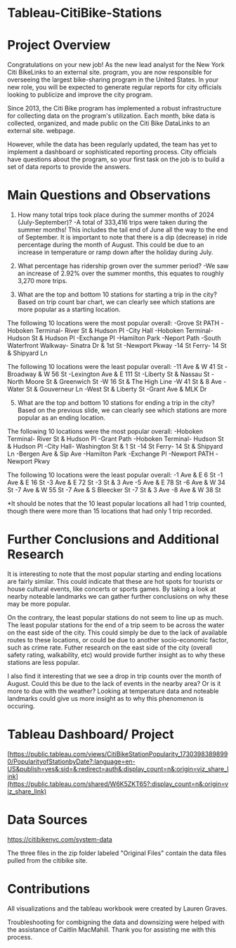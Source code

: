 # Tableau-CitiBike-Stations

# Project Overview
Congratulations on your new job! As the new lead analyst for the New York Citi BikeLinks to an external site. program, you are now responsible for overseeing the largest bike-sharing program in the United States. In your new role, you will be expected to generate regular reports for city officials looking to publicize and improve the city program.

Since 2013, the Citi Bike program has implemented a robust infrastructure for collecting data on the program's utilization. Each month, bike data is collected, organized, and made public on the Citi Bike DataLinks to an external site. webpage.

However, while the data has been regularly updated, the team has yet to implement a dashboard or sophisticated reporting process. City officials have questions about the program, so your first task on the job is to build a set of data reports to provide the answers.

# Main Questions and Observations
1. How many total trips took place during the summer months of 2024 (July-September)?
-A total of 333,416 trips were taken during the summer months! This includes the tail end of June all the way to the end of September.
It is important to note that there is a dip (decrease) in ride percentage during the month of August. This could be due to an increase in temperature or ramp down after the holiday during July. 

3. What percentage has ridership grown over the summer period?
-We saw an increase of 2.92% over the summer months, this equates to roughly 3,270 more trips.

4. What are the top and bottom 10 stations for starting a trip in the city?
Based on trip count bar chart, we can clearly see which stations are more popular as a starting location. 

The following 10 locations were the most popular overall:
-Grove St PATH
-Hoboken Terminal- River St & Hudson Pl
-City Hall 
-Hoboken Terminal-Hudson St & Hudson Pl
-Exchange Pl 
-Hamilton Park 
-Neport Path 
-South Waterfront Walkway- Sinatra Dr & 1st St
-Newport Pkway 
-14 St Ferry- 14 St & Shipyard Ln

The following 10 locations were the least popular overall: 
-11 Ave & W 41 St
-Broadway & W 56 St
-Lexington Ave & E 111 St
-Liberty St & Nassau St
-North Moore St & Greenwich St
-W 16 St & The High Line
-W 41 St & 8 Ave
-Water St & Gouverneur Ln
-West St & Liberty St
-Grant Ave & MLK Dr


5. What are the top and bottom 10 stations for ending a trip in the city?
Based on the previous slide, we can clearly see which stations are more popular as an ending location. 

The following 10 locations were the most popular overall:
-Hoboken Terminal- River St & Hudson Pl
-Grant Path
-Hoboken Terminal- Hudson St & Hudson Pl
-City Hall- Washington St & 1 St
-14 St Ferry- 14 St & Shipyard Ln
-Bergen Ave & Sip Ave
-Hamilton Park
-Exchange Pl
-Newport PATH
-Newport Pkwy

The following 10 locations were the least popular overall: 
-1 Ave & E 6 St
-1 Ave & E 16 St
-3 Ave & E 72 St
-3 St & 3 Ave
-5 Ave & E 78 St
-6 Ave & W 34 St
-7 Ave & W 55 St
-7 Ave & S Bleecker St
-7 St & 3 Ave
-8 Ave & W 38 St

*It should be notes that the 10 least popular locations all had 1 trip counted, though there were more than 15 locations that had only 1 trip recorded.

# Further Conclusions and Additional Research
It is interesting to note that the most popular starting and ending locations are fairly similar. This could indicate that these are hot spots for tourists or house cultural events, like concerts or sports games. By taking a look at nearby noteable landmarks we can gather further conclusions on why these may be more popular. 

On the contrary, the least popular stations do not seem to line up as much. The least popular stations for the end of a trip seem to be across the water on the east side of the city. This could simply be due to the lack of available routes to these locations, or could be due to another socio-economic factor, such as crime rate. Futher research on the east side of the city (overall safety rating, walkability, etc) would provide further insight as to why these stations are less popular. 

I also find it interesting that we see a drop in trip counts over the month of August. Could this be due to the lack of events in the nearby area? Or is it more to due with the weather? Looking at temperature data and noteable landmarks could give us more insight as to why this phenomenon is occuring. 

# Tableau Dashboard/ Project
[https://public.tableau.com/views/CitiBikeStationPopularity_17303983898990/PopularityofStationbyDate?:language=en-US&publish=yes&:sid=&:redirect=auth&:display_count=n&:origin=viz_share_link](https://public.tableau.com/shared/W6K5ZKT65?:display_count=n&:origin=viz_share_link)

# Data Sources
https://citibikenyc.com/system-data

The three files in the zip folder labeled "Original Files" contain the data files pulled from the citibike site.

# Contributions
All visualizations and the tableau workbook were created by Lauren Graves. 

Troubleshooting for combigning the data and downsizing were helped with the assistance of Caitlin MacMahill. Thank you for assisting me with this process. 

